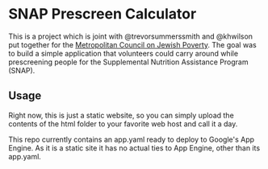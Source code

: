 # SNAP Prescreen Calculator

This is a project which is joint with @trevorsummerssmith and @khwilson put
together for the 
[Metropolitan Council on Jewish Poverty](http://www.metcouncil.org). The goal
was to build a simple application that volunteers could carry around while
prescreening people for the Supplemental Nutrition Assistance Program (SNAP).

## Usage

Right now, this is just a static website, so you can simply upload the contents
of the html folder to your favorite web host and call it a day.

This repo currently contains an app.yaml ready to deploy to Google's App
Engine. As it is a static site it has no actual ties to App Engine, other than
its app.yaml.